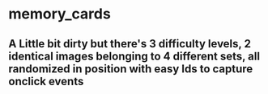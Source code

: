# memory_cards
## A Little bit dirty but there's 3 difficulty levels, 2 identical images belonging to 4 different sets, all randomized in position with easy Ids to capture onclick events
